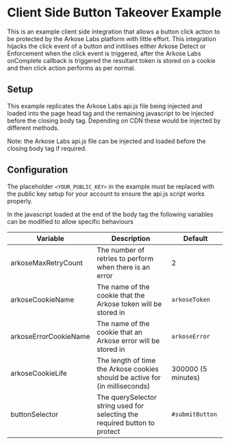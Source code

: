 # Client Side Button Takeover Example

This is an example client side integration that allows a button click action to be protected by the Arkose Labs platform with little effort. This integration hijacks the click event of a button and initilises either Arkose Detect or Enforcement when the click event is triggered, after the Arkose Labs onComplete callback is triggered the resultant token is stored on a cookie and then click action performs as per normal.

## Setup

This example replicates the Arkose Labs api.js file being injected and loaded into the page head tag and the remaining javascript to be injected before the closing body tag. Depending on CDN these would be injected by different methods.

Note: the Arkose Labs api.js file can be injected and loaded before the closing body tag if required.

## Configuration
The placeholder `<YOUR_PUBLIC_KEY>` in the example must be replaced with the public key setup for your account to ensure the api.js script works properly.

In the javascript loaded at the end of the body tag the following variables can be modified to allow specific behaviours

| Variable                  | Description                                                                  | Default            |
| ------------------------- | ---------------------------------------------------------------------------- | ------------------ |
| arkoseMaxRetryCount       | The number of retries to perform when there is an error                      | 2                  |
| arkoseCookieName          | The name of the cookie that the Arkose token will be stored in               | `arkoseToken`      |
| arkoseErrorCookieName     | The name of the cookie that an Arkose error will be stored in                | `arkoseError`      |
| arkoseCookieLife          | The length of time the Arkose cookies should be active for (in milliseconds) | 300000 (5 minutes) |
| buttonSelector            | The querySelector string used for selecting the required button to protect   | `#submitButton`    |
